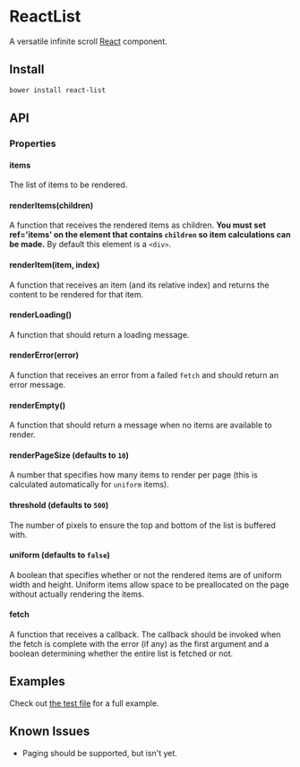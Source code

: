 # ReactList

A versatile infinite scroll [React] component.

## Install

```bash
bower install react-list
```

## API

### Properties

#### items

The list of items to be rendered.

#### renderItems(children)

A function that receives the rendered items as children. **You must set
ref='items' on the element that contains `children` so item calculations can be
made.** By default this element is a `<div>`.

#### renderItem(item, index)

A function that receives an item (and its relative index) and returns the
content to be rendered for that item.

#### renderLoading()

A function that should return a loading message.

#### renderError(error)

A function that receives an error from a failed `fetch` and should return an
error message.

#### renderEmpty()

A function that should return a message when no items are available to render.

#### renderPageSize (defaults to `10`)

A number that specifies how many items to render per page (this is calculated automatically for `uniform` items).

#### threshold (defaults to `500`)

The number of pixels to ensure the top and bottom of the list is buffered with.

#### uniform (defaults to `false`)

A boolean that specifies whether or not the rendered items are of uniform width
and height. Uniform items allow space to be preallocated on the page without actually rendering the items.

#### fetch

A function that receives a callback. The callback should be invoked when the
fetch is complete with the error (if any) as the first argument and a boolean
determining whether the entire list is fetched or not.

## Examples

Check out [the test file](https://orgsync.github.io/react-list/test.html) for a
full example.

## Known Issues

- Paging should be supported, but isn't yet.

[React]: https://github.com/facebook/react
